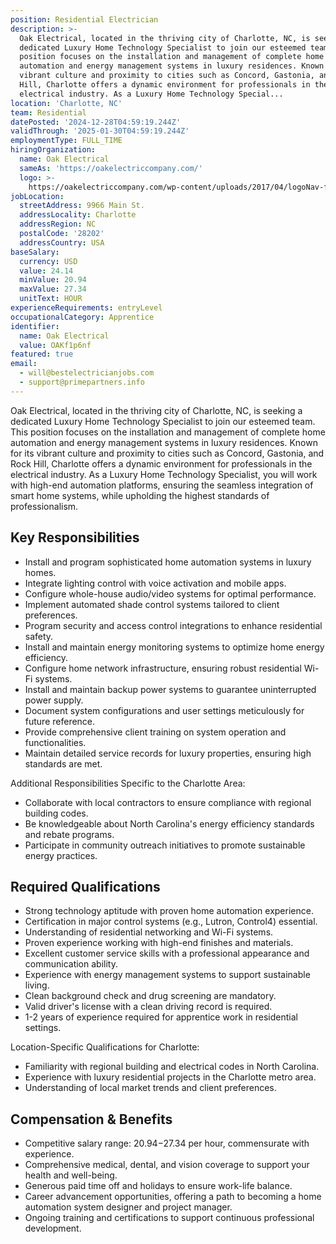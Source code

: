 ```yaml
---
position: Residential Electrician
description: >-
  Oak Electrical, located in the thriving city of Charlotte, NC, is seeking a
  dedicated Luxury Home Technology Specialist to join our esteemed team. This
  position focuses on the installation and management of complete home
  automation and energy management systems in luxury residences. Known for its
  vibrant culture and proximity to cities such as Concord, Gastonia, and Rock
  Hill, Charlotte offers a dynamic environment for professionals in the
  electrical industry. As a Luxury Home Technology Special...
location: 'Charlotte, NC'
team: Residential
datePosted: '2024-12-28T04:59:19.244Z'
validThrough: '2025-01-30T04:59:19.244Z'
employmentType: FULL_TIME
hiringOrganization:
  name: Oak Electrical
  sameAs: 'https://oakelectriccompany.com/'
  logo: >-
    https://oakelectriccompany.com/wp-content/uploads/2017/04/logoNav-for-web.png
jobLocation:
  streetAddress: 9966 Main St.
  addressLocality: Charlotte
  addressRegion: NC
  postalCode: '28202'
  addressCountry: USA
baseSalary:
  currency: USD
  value: 24.14
  minValue: 20.94
  maxValue: 27.34
  unitText: HOUR
experienceRequirements: entryLevel
occupationalCategory: Apprentice
identifier:
  name: Oak Electrical
  value: OAKf1p6nf
featured: true
email:
  - will@bestelectricianjobs.com
  - support@primepartners.info
---
```




Oak Electrical, located in the thriving city of Charlotte, NC, is seeking a dedicated Luxury Home Technology Specialist to join our esteemed team. This position focuses on the installation and management of complete home automation and energy management systems in luxury residences. Known for its vibrant culture and proximity to cities such as Concord, Gastonia, and Rock Hill, Charlotte offers a dynamic environment for professionals in the electrical industry. As a Luxury Home Technology Specialist, you will work with high-end automation platforms, ensuring the seamless integration of smart home systems, while upholding the highest standards of professionalism.

## Key Responsibilities

- Install and program sophisticated home automation systems in luxury homes.
- Integrate lighting control with voice activation and mobile apps.
- Configure whole-house audio/video systems for optimal performance.
- Implement automated shade control systems tailored to client preferences.
- Program security and access control integrations to enhance residential safety.
- Install and maintain energy monitoring systems to optimize home energy efficiency.
- Configure home network infrastructure, ensuring robust residential Wi-Fi systems.
- Install and maintain backup power systems to guarantee uninterrupted power supply.
- Document system configurations and user settings meticulously for future reference.
- Provide comprehensive client training on system operation and functionalities.
- Maintain detailed service records for luxury properties, ensuring high standards are met.

Additional Responsibilities Specific to the Charlotte Area:
- Collaborate with local contractors to ensure compliance with regional building codes.
- Be knowledgeable about North Carolina's energy efficiency standards and rebate programs.
- Participate in community outreach initiatives to promote sustainable energy practices.

## Required Qualifications

- Strong technology aptitude with proven home automation experience.
- Certification in major control systems (e.g., Lutron, Control4) essential.
- Understanding of residential networking and Wi-Fi systems.
- Proven experience working with high-end finishes and materials.
- Excellent customer service skills with a professional appearance and communication ability.
- Experience with energy management systems to support sustainable living.
- Clean background check and drug screening are mandatory.
- Valid driver's license with a clean driving record is required.
- 1-2 years of experience required for apprentice work in residential settings.

Location-Specific Qualifications for Charlotte:
- Familiarity with regional building and electrical codes in North Carolina.
- Experience with luxury residential projects in the Charlotte metro area.
- Understanding of local market trends and client preferences.

## Compensation & Benefits

- Competitive salary range: $20.94-$27.34 per hour, commensurate with experience.
- Comprehensive medical, dental, and vision coverage to support your health and well-being.
- Generous paid time off and holidays to ensure work-life balance.
- Career advancement opportunities, offering a path to becoming a home automation system designer and project manager.
- Ongoing training and certifications to support continuous professional development.
